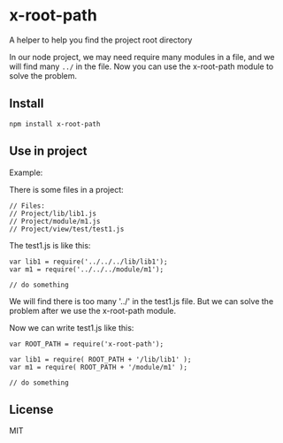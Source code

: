 # x-root-path
A helper to help you find the project root directory

In our node project, we may need require many modules in a file, and we will find many `../` in the file. Now you can use the x-root-path module to solve the problem.

## Install

```
npm install x-root-path
```

## Use in project

Example:

There is some files in a project:

```
// Files:
// Project/lib/lib1.js
// Project/module/m1.js
// Project/view/test/test1.js
```


The test1.js is like this:

```
var lib1 = require('../../../lib/lib1');
var m1 = require('../../../module/m1');

// do something
```

We will find there is too many '../' in the test1.js file. But we can solve the problem after we use the x-root-path module.

Now we can write test1.js like this:

```
var ROOT_PATH = require('x-root-path');

var lib1 = require( ROOT_PATH + '/lib/lib1' );
var m1 = require( ROOT_PATH + '/module/m1' );

// do something
```

## License

MIT